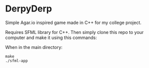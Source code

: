 # DerpyDerp
Simple Agar.io inspired game made in C++ for my college project.

Requires SFML library for C++.
Then simply clone this repo to your computer and make it using this commands:

When in the main directory:

```
make
./sfml-app
```
